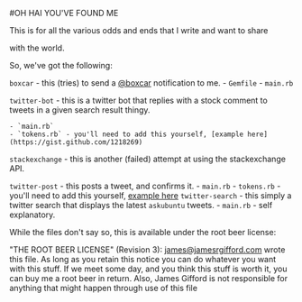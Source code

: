 #OH HAI YOU'VE FOUND ME

This is for all the various odds and ends that I write and want to share

with the world. 

So, we've got the following:

  `boxcar` - this (tries) to send a [@boxcar](http://boxcar.io) notification to me.
    - `Gemfile`
    - `main.rb`

  `twitter-bot` - this is a twitter bot that replies with a stock comment to tweets in a given search result thingy.

    - `main.rb`
    - `tokens.rb` - you'll need to add this yourself, [example here](https://gist.github.com/1218269)
  `stackexchange` - this is another (failed) attempt at using the stackexchange API.

  `twitter-post` - this posts a tweet, and confirms it.
    - `main.rb`
    - `tokens.rb` - you'll need to add this yourself, [example here](https://gist.github.com/1218269)
  `twitter-search` - this simply a twitter search that displays the latest `askubuntu` tweets.
    - `main.rb` - self explanatory.


While the files don't say so, this is available under the root beer license:


"THE ROOT BEER LICENSE" (Revision 3):
<james@jamesrgifford.com> wrote this file. 
As long as you retain this notice you
can do whatever you want with this stuff. 
If we meet some day, and you think
this stuff is worth it, you can buy me a root beer in return. 
Also, James Gifford is not responsible for anything that 
might happen through use of this file
